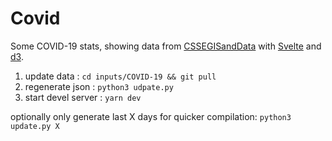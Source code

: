 # Covid

Some COVID-19 stats, showing data from [CSSEGISandData] with [Svelte] and [d3].

1. update data : `cd inputs/COVID-19 && git pull`
2. regenerate json : `python3 udpate.py`
3. start devel server : `yarn dev`

optionally only generate last X days for quicker compilation: `python3 update.py X`


[CSSEGISandData]: https://github.com/CSSEGISandData/COVID-19
[Svelte]: https://svelte.dev/
[d3]: https://d3js.org/

